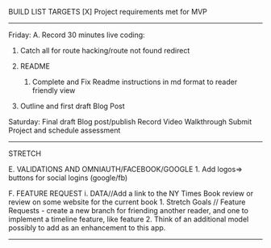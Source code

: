 BUILD LIST TARGETS
[X] Project requirements met for MVP
_____________________________
Friday:
A. Record 30 minutes live coding:

1. Catch all for route hacking/route not found redirect

2. README
    1. Complete and Fix Readme instructions in md format to reader friendly view

3. Outline and first draft Blog Post

Saturday:
Final draft Blog post/publish
Record Video Walkthrough
Submit Project and schedule assessment

____________________________________    
STRETCH

E. VALIDATIONS AND OMNIAUTH/FACEBOOK/GOOGLE
    1. Add logos=> buttons for social logins (google/fb)

F. FEATURE REQUEST
    i. DATA//Add a link to the NY Times Book review or review on some website for the current book
    1. Stretch Goals // Feature Requests - create a new branch for friending another reader, and one to implement a timeline feature, like feature
    2. Think of an additional model possibly to add as an enhancement to this app.
______________________________



